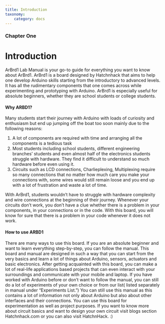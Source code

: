 ```yaml
---
title: Introduction
taxonomy:
    category: docs
---
```


### Chapter One

# Introduction

ArBrd1 Lab Manual is your go-to guide for everything you want to know about ArBrd1. ArBrd1 is a board designed by Hatchnhack that aims to help one develop Arduino skills starting from the introductory to advanced levels. It has all the rudimentary components that one comes across while experimenting and prototyping with Arduino. ArBrd1 is especially useful for absolute beginners, whether they are school students or college students.

#### Why ARBD1?
Many students start their journey with Arduino with loads of curiosity and enthusiasm but end up jumping off the boat too soon mainly due to the following reasons: 

1. A lot of components are required with time and arranging all the components is a tedious task
2. Most students including school students, different engineering branches’ students and even almost half of the electronics students struggle with hardware. They find it difficult to understand so much hardware before even using it. 
3. Circuits such as LCD connections, Charlieplexing, Multiplexing require so many connections that no matter how much care you make your connections with, some wires would still remain loose and you end up with a lot of frustration and waste a lot of time. 

With 	ArBrd1, students wouldn’t have to struggle with hardware complexity and wire connections at the beginning of their journey. Whenever your circuits don’t work, you don’t have a clue whether there is a problem in your components, in your connections or in the code. With this board, you will know for sure that there is a problem in your code whenever it does not work.

#### How to use ARBD1
There are many ways to use this board. If you are an absolute beginner and want to learn everything step-by-step, you can follow the manual. This board and manual are designed in such a way that you can start from the very basics and learn a lot of things about Arduino, sensors, actuators and basic electronics. After getting acquainted with this board, you can make a lot of real-life applications based projects that can even interact with your surroundings and communicate with your mobile and laptop. 
If you have worked with Arduino before or don’t want to follow the manual, you can still do a lot of experiments of your own choice or from our list( listed separately in manual under “Experiments List.”) You can still use this manual as this contains a lot of information not only about Arduino but also about other interfaces and their connections. 
You can use this board for experimentation as well as project purposes. If you want to know more about circuit basics and want to design your own circuit visit blogs section Hatchnhack.com or you can also visit HatchnHack. :)